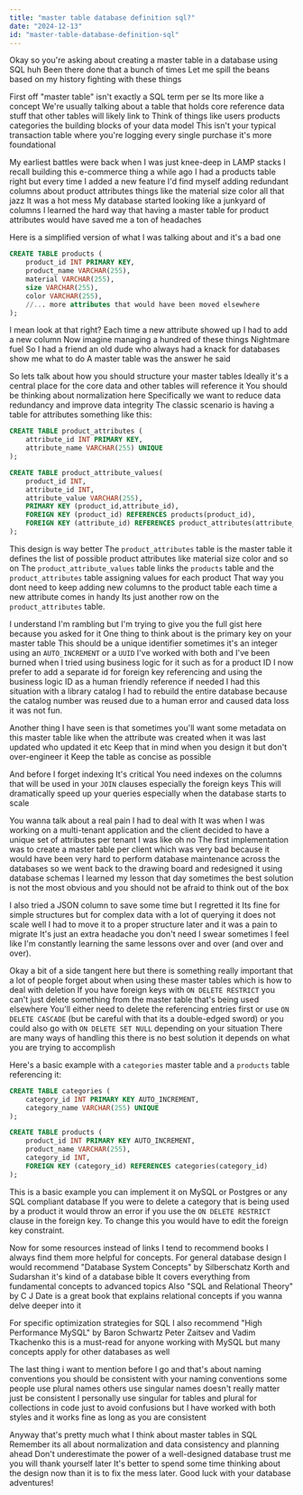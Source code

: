 ```yaml
---
title: "master table database definition sql?"
date: "2024-12-13"
id: "master-table-database-definition-sql"
---
```


Okay so you're asking about creating a master table in a database using SQL huh Been there done that a bunch of times Let me spill the beans based on my history fighting with these things

First off "master table" isn't exactly a SQL term per se Its more like a concept We're usually talking about a table that holds core reference data stuff that other tables will likely link to Think of things like users products categories the building blocks of your data model This isn't your typical transaction table where you're logging every single purchase it's more foundational

My earliest battles were back when I was just knee-deep in LAMP stacks I recall building this e-commerce thing a while ago I had a products table right but every time I added a new feature I'd find myself adding redundant columns about product attributes things like the material size color all that jazz It was a hot mess My database started looking like a junkyard of columns I learned the hard way that having a master table for product attributes would have saved me a ton of headaches

Here is a simplified version of what I was talking about and it's a bad one

```sql
CREATE TABLE products (
    product_id INT PRIMARY KEY,
    product_name VARCHAR(255),
    material VARCHAR(255),
    size VARCHAR(255),
    color VARCHAR(255),
    //... more attributes that would have been moved elsewhere
);
```

I mean look at that right? Each time a new attribute showed up I had to add a new column Now imagine managing a hundred of these things Nightmare fuel So I had a friend an old dude who always had a knack for databases show me what to do A master table was the answer he said

So lets talk about how you should structure your master tables Ideally it's a central place for the core data and other tables will reference it You should be thinking about normalization here Specifically we want to reduce data redundancy and improve data integrity The classic scenario is having a table for attributes something like this:

```sql
CREATE TABLE product_attributes (
    attribute_id INT PRIMARY KEY,
    attribute_name VARCHAR(255) UNIQUE
);

CREATE TABLE product_attribute_values(
    product_id INT,
    attribute_id INT,
    attribute_value VARCHAR(255),
    PRIMARY KEY (product_id,attribute_id),
    FOREIGN KEY (product_id) REFERENCES products(product_id),
    FOREIGN KEY (attribute_id) REFERENCES product_attributes(attribute_id)
);
```

This design is way better The `product_attributes` table is the master table it defines the list of possible product attributes like material size color and so on The `product_attribute_values` table links the `products` table and the `product_attributes` table assigning values for each product That way you dont need to keep adding new columns to the product table each time a new attribute comes in handy Its just another row on the `product_attributes` table.

I understand I'm rambling but I'm trying to give you the full gist here because you asked for it One thing to think about is the primary key on your master table This should be a unique identifier sometimes it's an integer using an `AUTO_INCREMENT` or a `UUID` I've worked with both and I've been burned when I tried using business logic for it such as for a product ID I now prefer to add a separate id for foreign key referencing and using the business logic ID as a human friendly reference if needed I had this situation with a library catalog I had to rebuild the entire database because the catalog number was reused due to a human error and caused data loss it was not fun.

Another thing I have seen is that sometimes you'll want some metadata on this master table like when the attribute was created when it was last updated who updated it etc Keep that in mind when you design it but don't over-engineer it Keep the table as concise as possible

And before I forget indexing It's critical You need indexes on the columns that will be used in your `JOIN` clauses especially the foreign keys This will dramatically speed up your queries especially when the database starts to scale

You wanna talk about a real pain I had to deal with It was when I was working on a multi-tenant application and the client decided to have a unique set of attributes per tenant I was like oh no The first implementation was to create a master table per client which was very bad because it would have been very hard to perform database maintenance across the databases so we went back to the drawing board and redesigned it using database schemas I learned my lesson that day sometimes the best solution is not the most obvious and you should not be afraid to think out of the box

I also tried a JSON column to save some time but I regretted it Its fine for simple structures but for complex data with a lot of querying it does not scale well I had to move it to a proper structure later and it was a pain to migrate It's just an extra headache you don't need I swear sometimes I feel like I'm constantly learning the same lessons over and over (and over and over).

Okay a bit of a side tangent here but there is something really important that a lot of people forget about when using these master tables which is how to deal with deletion If you have foreign keys with `ON DELETE RESTRICT` you can't just delete something from the master table that's being used elsewhere You'll either need to delete the referencing entries first or use `ON DELETE CASCADE` (but be careful with that its a double-edged sword) or you could also go with `ON DELETE SET NULL` depending on your situation There are many ways of handling this there is no best solution it depends on what you are trying to accomplish

Here's a basic example with a `categories` master table and a `products` table referencing it:

```sql
CREATE TABLE categories (
    category_id INT PRIMARY KEY AUTO_INCREMENT,
    category_name VARCHAR(255) UNIQUE
);

CREATE TABLE products (
    product_id INT PRIMARY KEY AUTO_INCREMENT,
    product_name VARCHAR(255),
    category_id INT,
    FOREIGN KEY (category_id) REFERENCES categories(category_id)
);
```

This is a basic example you can implement it on MySQL or Postgres or any SQL compliant database If you were to delete a category that is being used by a product it would throw an error if you use the `ON DELETE RESTRICT` clause in the foreign key. To change this you would have to edit the foreign key constraint.

Now for some resources instead of links I tend to recommend books I always find them more helpful for concepts. For general database design I would recommend "Database System Concepts" by Silberschatz Korth and Sudarshan it's kind of a database bible It covers everything from fundamental concepts to advanced topics Also "SQL and Relational Theory" by C J Date is a great book that explains relational concepts if you wanna delve deeper into it

For specific optimization strategies for SQL I also recommend "High Performance MySQL" by Baron Schwartz Peter Zaitsev and Vadim Tkachenko this is a must-read for anyone working with MySQL but many concepts apply for other databases as well

The last thing i want to mention before I go and that's about naming conventions you should be consistent with your naming conventions some people use plural names others use singular names doesn't really matter just be consistent I personally use singular for tables and plural for collections in code just to avoid confusions but I have worked with both styles and it works fine as long as you are consistent

Anyway that's pretty much what I think about master tables in SQL Remember its all about normalization and data consistency and planning ahead Don't underestimate the power of a well-designed database trust me you will thank yourself later It's better to spend some time thinking about the design now than it is to fix the mess later. Good luck with your database adventures!
